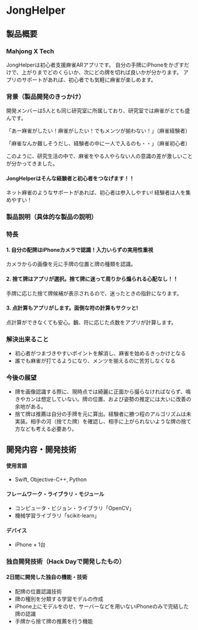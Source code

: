 # JongHelper

## 製品概要
### Mahjong X Tech 
 JongHelperは初心者支援麻雀ARアプリです。
自分の手牌にiPhoneをかざすだけで、上がりまでどのくらいか、次にどの牌を切れば良いかが分かります。
アプリのサポートがあれば、初心者でも気軽に麻雀が楽しめます。

### 背景（製品開発のきっかけ）
<!-- こんかいのプロダクトの開発に至った背景
- 着目した顧客・顧客の課題・現状-->
開発メンバーは5人とも同じ研究室に所属しており、研究室では麻雀がとても盛んです。

「あー麻雀がしたい！麻雀がしたい！でもメンツが揃わない！」（麻雀経験者）

「麻雀なんか難しそうだし、経験者の中に一人で入るのも・・」（麻雀初心者）

このように、研究生活の中で、麻雀をやる人やらない人の意識の差が激しいことが分かってきました。

#### JongHelperはそんな経験者と初心者をつなげます！！
ネット麻雀のようなサポートがあれば、初心者は参入しやすい! 経験者は人を集めやすい！


### 製品説明（具体的な製品の説明）
[](こちらに製品の概要・特徴について説明を記載。)

### 特長

#### 1. 自分の配牌はiPhoneカメラで認識！入力いらずの実用性重視
カメラからの画像を元に手牌の位置と牌の種類を認識。

#### 2. 捨て牌はアプリが選択。捨て牌に迷って周りから煽られる心配なし！！
手牌に応じた捨て牌候補が表示されるので、迷ったときの指針になります。

#### 3. 点計算もアプリがします。面倒な符の計算もサクッと!
点計算ができなくても安心。飜、符に応じた点数をアプリが計算します。

### 解決出来ること
[](この製品を利用することによって最終的に解決できることについて記載をしてください。)

* 初心者がつまづきやすいポイントを解消し、麻雀を始めるきっかけとなる
* 誰でも麻雀が打てるようになり、メンツを揃えるのに苦労しなくなる


### 今後の展望
[](今回は実現できなかったが、今後改善すること、どのように展開していくことが可能かについて記載をしてください。)

- 牌を画像認識する際に、現時点では綺麗に正面から撮らなければならず、鳴きやカンは想定していない。牌の位置、および姿勢の推定には大いに改善の余地がある。
- 捨て牌は推薦は自分の手牌を元に算出。経験者に勝つ程のアルゴリズムは未実装。相手の河（捨てた牌）を確認し、相手に上がられないような牌の捨て方なども考える必要あり。

## 開発内容・開発技術


#### 使用言語
* Swift, Objective-C++, Python

#### フレームワーク・ライブラリ・モジュール
* コンピュータ・ビジョン・ライブラリ「OpenCV」
* 機械学習ライブラリ「scikit-learn」


#### デバイス
* iPhone × 1台


### 独自開発技術（Hack Dayで開発したもの）
#### 2日間に開発した独自の機能・技術
<!--* 独自で開発したものの内容をこちらに記載してください
* 特に力を入れた部分をファイルリンク、またはcommit_idを記載してください（任意）-->
* 配牌の位置認識技術
* 牌の種別を分類する学習モデルの作成
* iPhone上にモデルをのせ、サーバーなどを用いないiPhoneのみで完結した牌の認識
* 手牌から捨て牌の推薦を行う機能
